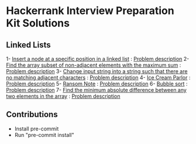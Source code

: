 # Hackerrank Interview Preparation Kit Solutions

## Linked Lists
1- [Insert a node at a specific position in a linked list](topics/linked_lists/01_insert_node_at_specific_position.py) : [Problem description](https://www.hackerrank.com/challenges/insert-a-node-at-a-specific-position-in-a-linked-list/problem?isFullScreen=true&h_l=interview&playlist_slugs%5B%5D=interview-preparation-kit&playlist_slugs%5B%5D=linked-lists)
2- [Find the array subset of non-adjacent elements with the maximum sum](topics/dynamic_programming/max_array_sum.py) : [Problem description](https://www.hackerrank.com/challenges/max-array-sum/problem?isFullScreen=true&h_l=interview&playlist_slugs%5B%5D=interview-preparation-kit&playlist_slugs%5B%5D=dynamic-programming)
3- [Change input string into a string such that there are no matching adjacent characters](topics/string_manipulation/alternating_characters.py) : [Problem description](https://www.hackerrank.com/challenges/alternating-characters/problem?isFullScreen=true&h_l=interview&playlist_slugs%5B%5D=interview-preparation-kit&playlist_slugs%5B%5D=strings)
4- [Ice Cream Parlor](topics/search/hash_tables_ice_cream_parlor.py) : [Problem description](https://www.hackerrank.com/challenges/ctci-ice-cream-parlor/problem?isFullScreen=true&h_l=interview&playlist_slugs%5B%5D=interview-preparation-kit&playlist_slugs%5B%5D=search)
5- [Ransom Note](topics/dictionaries_and_hashmaps/hash_tables_ransom_note.py) : [Problem description](https://www.hackerrank.com/challenges/ctci-ransom-note/problem?isFullScreen=true&h_l=interview&playlist_slugs%5B%5D=interview-preparation-kit&playlist_slugs%5B%5D=dictionaries-hashmaps)
6- [Bubble sort](topics/sorting/bubble_sort.py) : [Problem description](https://www.hackerrank.com/challenges/ctci-bubble-sort/problem?isFullScreen=true&h_l=interview&playlist_slugs%5B%5D=interview-preparation-kit&playlist_slugs%5B%5D=sorting)
7- [Find the minimum absolute difference between any two elements in the array](topics/greedy_algorithms/min_abs_diff_in_array.py) : [Problem description](https://www.hackerrank.com/challenges/minimum-absolute-difference-in-an-array/problem?isFullScreen=true&h_l=interview&playlist_slugs%5B%5D=interview-preparation-kit&playlist_slugs%5B%5D=greedy-algorithms)


## Contributions
- Install pre-commit
- Run "pre-commit install"